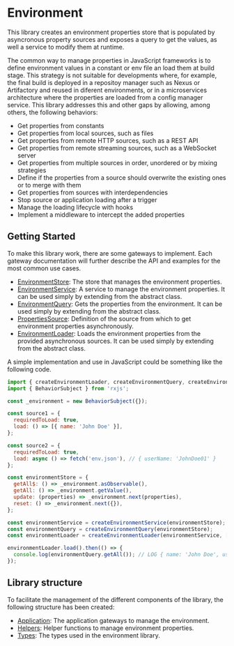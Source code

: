 # Environment

This library creates an environment properties store that is populated by asyncronous property sources and exposes a query to get the values, as well a service to modify them at runtime.

The common way to manage properties in JavaScript frameworks is to define environment values in a constant or env file an load them at build stage. This strategy is not suitable for developments where, for example, the final build is deployed in a repositoy manager such as Nexus or Artifactory and reused in diferent environments, or in a microservices architecture where the properties are loaded from a config manager service. This library addresses this and other gaps by allowing, among others, the following behaviors:

- Get properties from constants
- Get properties from local sources, such as files
- Get properties from remote HTTP sources, such as a REST API
- Get properties from remote streaming sources, such as a WebSocket server
- Get properties from multiple sources in order, unordered or by mixing strategies
- Define if the properties from a source should overwrite the existing ones or to merge with them
- Get properties from sources with interdependencies
- Stop source or application loading after a trigger
- Manage the loading lifecycle with hooks
- Implement a middleware to intercept the added properties

## Getting Started

To make this library work, there are some gateways to implement. Each gateway documentation will further describe the API and examples for the most common use cases.

- [EnvironmentStore](./src/lib/application/environment-store.gateway.md): The store that manages the environment properties.
- [EnvironmentService](./src/lib/application/environment-service.gateway.md): A service to manage the environment properties. It can be used simply by extending from the abstract class.
- [EnvironmentQuery](./src/lib/application/environment-query.gateway.md): Gets the properties from the environment. It can be used simply by extending from the abstract class.
- [PropertiesSource](./src/lib/application/properties-source.gateway.md): Definition of the source from which to get environment properties asynchronously.
- [EnvironmentLoader](./src/lib/application/environment-loader.gateway.md): Loads the environment properties from the provided asynchronous sources. It can be used simply by extending from the abstract class.

A simple implementation and use in JavaScript could be something like the following code.

```js
import { createEnvironmentLoader, createEnvironmentQuery, createEnvironmentService } from '@kaikokeke/environment';
import { BehaviorSubject } from 'rxjs';

const _environment = new BehaviorSubject({});

const source1 = {
  requiredToLoad: true,
  load: () => [{ name: 'John Doe' }],
};

const source2 = {
  requiredToLoad: true,
  load: async () => fetch('env.json'), // { userName: 'JohnDoe01' }
};

const environmentStore = {
  getAll$: () => _environment.asObservable(),
  getAll: () => _environment.getValue(),
  update: (properties) => _environment.next(properties),
  reset: () => _environment.next({}),
};

const environmentService = createEnvironmentService(environmentStore);
const environmentQuery = createEnvironmentQuery(environmentStore);
const environmentLoader = createEnvironmentLoader(environmentService, [source1, source2]);

environmentLoader.load().then(() => {
  console.log(environmentQuery.getAll()); // LOG { name: 'John Doe', userName: 'JohnDoe01' }
});
```

## Library structure

To facilitate the management of the different components of the library, the following structure has been created:

- [Application](./src/lib/application/README.md): The application gateways to manage the environment.
- [Helpers](./src/lib/helpers/README.md): Helper functions to manage environment properties.
- [Types](./src/lib/types/README.md): The types used in the environment library.
